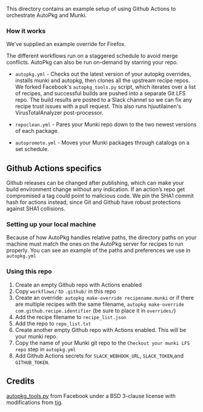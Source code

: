 This directory contains an example setup of using Github Actions to orchestrate AutoPkg and Munki.

### How it works

We've supplied an example override for Firefox.

The different workflows run on a staggered schedule to avoid merge conflicts. AutoPkg can also be run on-demand by starring your repo.


* `autopkg.yml` - Checks out the latest version of your autopkg overrides, installs munki and autopkg, then clones all the upstream recipe repos.   We forked Facebook's `autopkg_tools.py` script, which iterates over a list of recipes, and successful builds are pushed into a separate Git LFS repo. The build results are posted to a Slack channel so we can fix any recipe trust issues with a pull request. This also runs hjuutilainen's VirusTotalAnalyzer post-processor.

* `repoclean.yml` - Pares your Munki repo down to the two newest versions of each package.

* `autopromote.yml` - Moves your Munki packages through catalogs on a set schedule.


## Github Actions specifics

Github releases can be changed after publishing, which can make your build environment change without any indication. If an action’s repo get compromised a tag could point to malicious code. We pin the SHA1 commit hash for actions instead, since Git and Github have robust protections against SHA1 collisions.

### Setting up your local machine

Because of how AutoPkg handles relative paths, the directory paths on your machine must match the ones on the AutoPkg server for recipes to run properly. You can see an example of the paths and preferences we use in `autopkg.yml`

### Using this repo

1. Create an empty Github repo with Actions enabled
1. Copy `workflows/` to `.github/` in this repo
1. Create an override: `autopkg make-override recipename.munki` or if there are multiple recipes with the same filename, `autopkg make-override com.github.recipe.identifier` (be sure to place it in `overrides/`)
1. Add the recipe filename to `recipe_list.json`
1. Add the repo to `repo_list.txt`
1. Create another empty Github repo with Actions enabled. This will be your munki repo.
1. Copy the name of your Munki git repo to the `Checkout your munki LFS repo` step in `autopkg.yml`
1. Add Github Actions secrets for `SLACK_WEBHOOK_URL`, `SLACK_TOKEN`,and `GITHUB_TOKEN`.


## Credits

[autopkg_tools.py](https://github.com/facebook/IT-CPE/tree/master/legacy/autopkg_tools) from Facebook under a BSD 3-clause license with modifications from [tig](https://6fx.eu).
